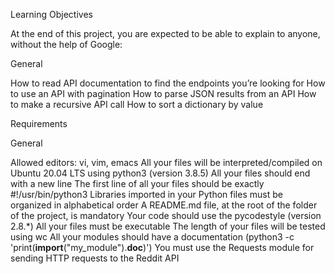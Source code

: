 Learning Objectives

At the end of this project, you are expected to be able to explain to anyone, without the help of Google:

General

How to read API documentation to find the endpoints you’re looking for
How to use an API with pagination
How to parse JSON results from an API
How to make a recursive API call
How to sort a dictionary by value

Requirements

General

Allowed editors: vi, vim, emacs
All your files will be interpreted/compiled on Ubuntu 20.04 LTS using python3 (version 3.8.5)
All your files should end with a new line
The first line of all your files should be exactly #!/usr/bin/python3
Libraries imported in your Python files must be organized in alphabetical order
A README.md file, at the root of the folder of the project, is mandatory
Your code should use the pycodestyle (version 2.8.*)
All your files must be executable
The length of your files will be tested using wc
All your modules should have a documentation (python3 -c 'print(__import__("my_module").__doc__)')
You must use the Requests module for sending HTTP requests to the Reddit API